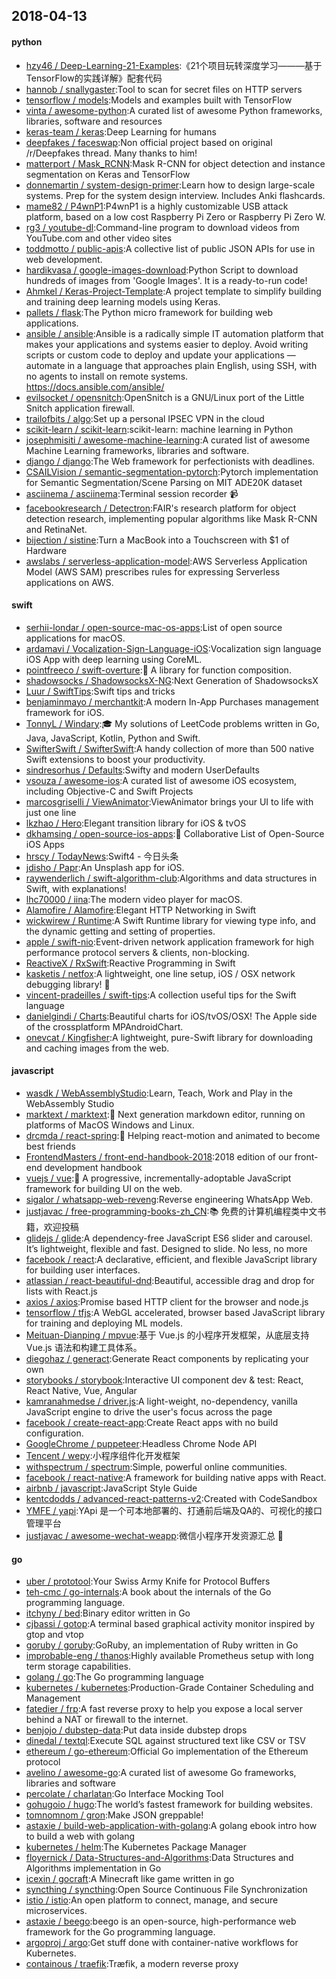 ## 2018-04-13

#### python
* [hzy46 / Deep-Learning-21-Examples](https://github.com/hzy46/Deep-Learning-21-Examples):《21个项目玩转深度学习———基于TensorFlow的实践详解》配套代码
* [hannob / snallygaster](https://github.com/hannob/snallygaster):Tool to scan for secret files on HTTP servers
* [tensorflow / models](https://github.com/tensorflow/models):Models and examples built with TensorFlow
* [vinta / awesome-python](https://github.com/vinta/awesome-python):A curated list of awesome Python frameworks, libraries, software and resources
* [keras-team / keras](https://github.com/keras-team/keras):Deep Learning for humans
* [deepfakes / faceswap](https://github.com/deepfakes/faceswap):Non official project based on original /r/Deepfakes thread. Many thanks to him!
* [matterport / Mask_RCNN](https://github.com/matterport/Mask_RCNN):Mask R-CNN for object detection and instance segmentation on Keras and TensorFlow
* [donnemartin / system-design-primer](https://github.com/donnemartin/system-design-primer):Learn how to design large-scale systems. Prep for the system design interview. Includes Anki flashcards.
* [mame82 / P4wnP1](https://github.com/mame82/P4wnP1):P4wnP1 is a highly customizable USB attack platform, based on a low cost Raspberry Pi Zero or Raspberry Pi Zero W.
* [rg3 / youtube-dl](https://github.com/rg3/youtube-dl):Command-line program to download videos from YouTube.com and other video sites
* [toddmotto / public-apis](https://github.com/toddmotto/public-apis):A collective list of public JSON APIs for use in web development.
* [hardikvasa / google-images-download](https://github.com/hardikvasa/google-images-download):Python Script to download hundreds of images from 'Google Images'. It is a ready-to-run code!
* [Ahmkel / Keras-Project-Template](https://github.com/Ahmkel/Keras-Project-Template):A project template to simplify building and training deep learning models using Keras.
* [pallets / flask](https://github.com/pallets/flask):The Python micro framework for building web applications.
* [ansible / ansible](https://github.com/ansible/ansible):Ansible is a radically simple IT automation platform that makes your applications and systems easier to deploy. Avoid writing scripts or custom code to deploy and update your applications — automate in a language that approaches plain English, using SSH, with no agents to install on remote systems. https://docs.ansible.com/ansible/
* [evilsocket / opensnitch](https://github.com/evilsocket/opensnitch):OpenSnitch is a GNU/Linux port of the Little Snitch application firewall.
* [trailofbits / algo](https://github.com/trailofbits/algo):Set up a personal IPSEC VPN in the cloud
* [scikit-learn / scikit-learn](https://github.com/scikit-learn/scikit-learn):scikit-learn: machine learning in Python
* [josephmisiti / awesome-machine-learning](https://github.com/josephmisiti/awesome-machine-learning):A curated list of awesome Machine Learning frameworks, libraries and software.
* [django / django](https://github.com/django/django):The Web framework for perfectionists with deadlines.
* [CSAILVision / semantic-segmentation-pytorch](https://github.com/CSAILVision/semantic-segmentation-pytorch):Pytorch implementation for Semantic Segmentation/Scene Parsing on MIT ADE20K dataset
* [asciinema / asciinema](https://github.com/asciinema/asciinema):Terminal session recorder
📹
* [facebookresearch / Detectron](https://github.com/facebookresearch/Detectron):FAIR's research platform for object detection research, implementing popular algorithms like Mask R-CNN and RetinaNet.
* [bijection / sistine](https://github.com/bijection/sistine):Turn a MacBook into a Touchscreen with $1 of Hardware
* [awslabs / serverless-application-model](https://github.com/awslabs/serverless-application-model):AWS Serverless Application Model (AWS SAM) prescribes rules for expressing Serverless applications on AWS.

#### swift
* [serhii-londar / open-source-mac-os-apps](https://github.com/serhii-londar/open-source-mac-os-apps):List of open source applications for macOS.
* [ardamavi / Vocalization-Sign-Language-iOS](https://github.com/ardamavi/Vocalization-Sign-Language-iOS):Vocalization sign language iOS App with deep learning using CoreML.
* [pointfreeco / swift-overture](https://github.com/pointfreeco/swift-overture):🎼
A library for function composition.
* [shadowsocks / ShadowsocksX-NG](https://github.com/shadowsocks/ShadowsocksX-NG):Next Generation of ShadowsocksX
* [Luur / SwiftTips](https://github.com/Luur/SwiftTips):Swift tips and tricks
* [benjaminmayo / merchantkit](https://github.com/benjaminmayo/merchantkit):A modern In-App Purchases management framework for iOS.
* [TonnyL / Windary](https://github.com/TonnyL/Windary):🎓
My solutions of LeetCode problems written in Go, Java, JavaScript, Kotlin, Python and Swift.
* [SwifterSwift / SwifterSwift](https://github.com/SwifterSwift/SwifterSwift):A handy collection of more than 500 native Swift extensions to boost your productivity.
* [sindresorhus / Defaults](https://github.com/sindresorhus/Defaults):Swifty and modern UserDefaults
* [vsouza / awesome-ios](https://github.com/vsouza/awesome-ios):A curated list of awesome iOS ecosystem, including Objective-C and Swift Projects
* [marcosgriselli / ViewAnimator](https://github.com/marcosgriselli/ViewAnimator):ViewAnimator brings your UI to life with just one line
* [lkzhao / Hero](https://github.com/lkzhao/Hero):Elegant transition library for iOS & tvOS
* [dkhamsing / open-source-ios-apps](https://github.com/dkhamsing/open-source-ios-apps):📱
Collaborative List of Open-Source iOS Apps
* [hrscy / TodayNews](https://github.com/hrscy/TodayNews):Swift4 - 今日头条
* [jdisho / Papr](https://github.com/jdisho/Papr):An Unsplash app for iOS.
* [raywenderlich / swift-algorithm-club](https://github.com/raywenderlich/swift-algorithm-club):Algorithms and data structures in Swift, with explanations!
* [lhc70000 / iina](https://github.com/lhc70000/iina):The modern video player for macOS.
* [Alamofire / Alamofire](https://github.com/Alamofire/Alamofire):Elegant HTTP Networking in Swift
* [wickwirew / Runtime](https://github.com/wickwirew/Runtime):A Swift Runtime library for viewing type info, and the dynamic getting and setting of properties.
* [apple / swift-nio](https://github.com/apple/swift-nio):Event-driven network application framework for high performance protocol servers & clients, non-blocking.
* [ReactiveX / RxSwift](https://github.com/ReactiveX/RxSwift):Reactive Programming in Swift
* [kasketis / netfox](https://github.com/kasketis/netfox):A lightweight, one line setup, iOS / OSX network debugging library!
🦊
* [vincent-pradeilles / swift-tips](https://github.com/vincent-pradeilles/swift-tips):A collection useful tips for the Swift language
* [danielgindi / Charts](https://github.com/danielgindi/Charts):Beautiful charts for iOS/tvOS/OSX! The Apple side of the crossplatform MPAndroidChart.
* [onevcat / Kingfisher](https://github.com/onevcat/Kingfisher):A lightweight, pure-Swift library for downloading and caching images from the web.

#### javascript
* [wasdk / WebAssemblyStudio](https://github.com/wasdk/WebAssemblyStudio):Learn, Teach, Work and Play in the WebAssembly Studio
* [marktext / marktext](https://github.com/marktext/marktext):📝
Next generation markdown editor, running on platforms of MacOS Windows and Linux.
* [drcmda / react-spring](https://github.com/drcmda/react-spring):🙌
Helping react-motion and animated to become best friends
* [FrontendMasters / front-end-handbook-2018](https://github.com/FrontendMasters/front-end-handbook-2018):2018 edition of our front-end development handbook
* [vuejs / vue](https://github.com/vuejs/vue):🖖
A progressive, incrementally-adoptable JavaScript framework for building UI on the web.
* [sigalor / whatsapp-web-reveng](https://github.com/sigalor/whatsapp-web-reveng):Reverse engineering WhatsApp Web.
* [justjavac / free-programming-books-zh_CN](https://github.com/justjavac/free-programming-books-zh_CN):📚
免费的计算机编程类中文书籍，欢迎投稿
* [glidejs / glide](https://github.com/glidejs/glide):A dependency-free JavaScript ES6 slider and carousel. It’s lightweight, flexible and fast. Designed to slide. No less, no more
* [facebook / react](https://github.com/facebook/react):A declarative, efficient, and flexible JavaScript library for building user interfaces.
* [atlassian / react-beautiful-dnd](https://github.com/atlassian/react-beautiful-dnd):Beautiful, accessible drag and drop for lists with React.js
* [axios / axios](https://github.com/axios/axios):Promise based HTTP client for the browser and node.js
* [tensorflow / tfjs](https://github.com/tensorflow/tfjs):A WebGL accelerated, browser based JavaScript library for training and deploying ML models.
* [Meituan-Dianping / mpvue](https://github.com/Meituan-Dianping/mpvue):基于 Vue.js 的小程序开发框架，从底层支持 Vue.js 语法和构建工具体系。
* [diegohaz / generact](https://github.com/diegohaz/generact):Generate React components by replicating your own
* [storybooks / storybook](https://github.com/storybooks/storybook):Interactive UI component dev & test: React, React Native, Vue, Angular
* [kamranahmedse / driver.js](https://github.com/kamranahmedse/driver.js):A light-weight, no-dependency, vanilla JavaScript engine to drive the user's focus across the page
* [facebook / create-react-app](https://github.com/facebook/create-react-app):Create React apps with no build configuration.
* [GoogleChrome / puppeteer](https://github.com/GoogleChrome/puppeteer):Headless Chrome Node API
* [Tencent / wepy](https://github.com/Tencent/wepy):小程序组件化开发框架
* [withspectrum / spectrum](https://github.com/withspectrum/spectrum):Simple, powerful online communities.
* [facebook / react-native](https://github.com/facebook/react-native):A framework for building native apps with React.
* [airbnb / javascript](https://github.com/airbnb/javascript):JavaScript Style Guide
* [kentcdodds / advanced-react-patterns-v2](https://github.com/kentcdodds/advanced-react-patterns-v2):Created with CodeSandbox
* [YMFE / yapi](https://github.com/YMFE/yapi):YApi 是一个可本地部署的、打通前后端及QA的、可视化的接口管理平台
* [justjavac / awesome-wechat-weapp](https://github.com/justjavac/awesome-wechat-weapp):微信小程序开发资源汇总
💯

#### go
* [uber / prototool](https://github.com/uber/prototool):Your Swiss Army Knife for Protocol Buffers
* [teh-cmc / go-internals](https://github.com/teh-cmc/go-internals):A book about the internals of the Go programming language.
* [itchyny / bed](https://github.com/itchyny/bed):Binary editor written in Go
* [cjbassi / gotop](https://github.com/cjbassi/gotop):A terminal based graphical activity monitor inspired by gtop and vtop
* [goruby / goruby](https://github.com/goruby/goruby):GoRuby, an implementation of Ruby written in Go
* [improbable-eng / thanos](https://github.com/improbable-eng/thanos):Highly available Prometheus setup with long term storage capabilities.
* [golang / go](https://github.com/golang/go):The Go programming language
* [kubernetes / kubernetes](https://github.com/kubernetes/kubernetes):Production-Grade Container Scheduling and Management
* [fatedier / frp](https://github.com/fatedier/frp):A fast reverse proxy to help you expose a local server behind a NAT or firewall to the internet.
* [benjojo / dubstep-data](https://github.com/benjojo/dubstep-data):Put data inside dubstep drops
* [dinedal / textql](https://github.com/dinedal/textql):Execute SQL against structured text like CSV or TSV
* [ethereum / go-ethereum](https://github.com/ethereum/go-ethereum):Official Go implementation of the Ethereum protocol
* [avelino / awesome-go](https://github.com/avelino/awesome-go):A curated list of awesome Go frameworks, libraries and software
* [percolate / charlatan](https://github.com/percolate/charlatan):Go Interface Mocking Tool
* [gohugoio / hugo](https://github.com/gohugoio/hugo):The world’s fastest framework for building websites.
* [tomnomnom / gron](https://github.com/tomnomnom/gron):Make JSON greppable!
* [astaxie / build-web-application-with-golang](https://github.com/astaxie/build-web-application-with-golang):A golang ebook intro how to build a web with golang
* [kubernetes / helm](https://github.com/kubernetes/helm):The Kubernetes Package Manager
* [floyernick / Data-Structures-and-Algorithms](https://github.com/floyernick/Data-Structures-and-Algorithms):Data Structures and Algorithms implementation in Go
* [icexin / gocraft](https://github.com/icexin/gocraft):A Minecraft like game written in go
* [syncthing / syncthing](https://github.com/syncthing/syncthing):Open Source Continuous File Synchronization
* [istio / istio](https://github.com/istio/istio):An open platform to connect, manage, and secure microservices.
* [astaxie / beego](https://github.com/astaxie/beego):beego is an open-source, high-performance web framework for the Go programming language.
* [argoproj / argo](https://github.com/argoproj/argo):Get stuff done with container-native workflows for Kubernetes.
* [containous / traefik](https://github.com/containous/traefik):Træfik, a modern reverse proxy
